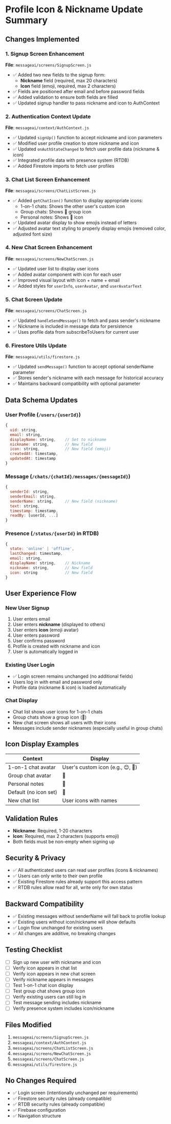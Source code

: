 # Profile Icon & Nickname Update Summary

## Changes Implemented

### 1. Signup Screen Enhancement
**File**: `messageai/screens/SignupScreen.js`

- ✅ Added two new fields to the signup form:
  - **Nickname** field (required, max 20 characters)
  - **Icon** field (emoji, required, max 2 characters)
- ✅ Fields are positioned after email and before password fields
- ✅ Added validation to ensure both fields are filled
- ✅ Updated signup handler to pass nickname and icon to AuthContext

### 2. Authentication Context Update
**File**: `messageai/context/AuthContext.js`

- ✅ Updated `signUp()` function to accept nickname and icon parameters
- ✅ Modified user profile creation to store nickname and icon
- ✅ Updated `onAuthStateChanged` to fetch user profile data (nickname & icon)
- ✅ Integrated profile data with presence system (RTDB)
- ✅ Added Firestore imports to fetch user profiles

### 3. Chat List Screen Enhancement
**File**: `messageai/screens/ChatListScreen.js`

- ✅ Added `getChatIcon()` function to display appropriate icons:
  - 1-on-1 chats: Shows the other user's custom icon
  - Group chats: Shows 👥 group icon
  - Personal notes: Shows 📝 icon
- ✅ Updated avatar display to show emojis instead of letters
- ✅ Adjusted avatar text styling to properly display emojis (removed color, adjusted font size)

### 4. New Chat Screen Enhancement
**File**: `messageai/screens/NewChatScreen.js`

- ✅ Updated user list to display user icons
- ✅ Added avatar component with icon for each user
- ✅ Improved visual layout with icon + name + email
- ✅ Added styles for `userInfo`, `userAvatar`, and `userAvatarText`

### 5. Chat Screen Update
**File**: `messageai/screens/ChatScreen.js`

- ✅ Updated `handleSendMessage()` to fetch and pass sender's nickname
- ✅ Nickname is included in message data for persistence
- ✅ Uses profile data from subscribeToUsers for current user

### 6. Firestore Utils Update
**File**: `messageai/utils/firestore.js`

- ✅ Updated `sendMessage()` function to accept optional senderName parameter
- ✅ Stores sender's nickname with each message for historical accuracy
- ✅ Maintains backward compatibility with optional parameter

## Data Schema Updates

### User Profile (`/users/{userId}`)
```javascript
{
  uid: string,
  email: string,
  displayName: string,    // Set to nickname
  nickname: string,       // New field
  icon: string,           // New field (emoji)
  createdAt: timestamp,
  updatedAt: timestamp
}
```

### Message (`/chats/{chatId}/messages/{messageId}`)
```javascript
{
  senderId: string,
  senderEmail: string,
  senderName: string,     // New field (nickname)
  text: string,
  timestamp: timestamp,
  readBy: [userId, ...]
}
```

### Presence (`/status/{userId}` in RTDB)
```javascript
{
  state: 'online' | 'offline',
  lastChanged: timestamp,
  email: string,
  displayName: string,    // Nickname
  nickname: string,       // New field
  icon: string            // New field
}
```

## User Experience Flow

### New User Signup
1. User enters email
2. User enters **nickname** (displayed to others)
3. User enters **icon** (emoji avatar)
4. User enters password
5. User confirms password
6. Profile is created with nickname and icon
7. User is automatically logged in

### Existing User Login
- ✅ Login screen remains unchanged (no additional fields)
- Users log in with email and password only
- Profile data (nickname & icon) is loaded automatically

### Chat Display
- Chat list shows user icons for 1-on-1 chats
- Group chats show a group icon (👥)
- New chat screen shows all users with their icons
- Messages include sender nicknames (especially useful in group chats)

## Icon Display Examples

| Context | Display |
|---------|---------|
| 1-on-1 chat avatar | User's custom icon (e.g., 😊, 🚀) |
| Group chat avatar | 👥 |
| Personal notes | 📝 |
| Default (no icon set) | 👤 |
| New chat list | User icons with names |

## Validation Rules

- **Nickname**: Required, 1-20 characters
- **Icon**: Required, max 2 characters (supports emoji)
- Both fields must be non-empty when signing up

## Security & Privacy

- ✅ All authenticated users can read user profiles (icons & nicknames)
- ✅ Users can only write to their own profile
- ✅ Existing Firestore rules already support this access pattern
- ✅ RTDB rules allow read for all, write only for own status

## Backward Compatibility

- ✅ Existing messages without senderName will fall back to profile lookup
- ✅ Existing users without icon/nickname will show defaults
- ✅ Login flow unchanged for existing users
- ✅ All changes are additive, no breaking changes

## Testing Checklist

- [ ] Sign up new user with nickname and icon
- [ ] Verify icon appears in chat list
- [ ] Verify icon appears in new chat screen
- [ ] Verify nickname appears in messages
- [ ] Test 1-on-1 chat icon display
- [ ] Test group chat shows group icon
- [ ] Verify existing users can still log in
- [ ] Test message sending includes nickname
- [ ] Verify presence system includes icon/nickname

## Files Modified

1. `messageai/screens/SignupScreen.js`
2. `messageai/context/AuthContext.js`
3. `messageai/screens/ChatListScreen.js`
4. `messageai/screens/NewChatScreen.js`
5. `messageai/screens/ChatScreen.js`
6. `messageai/utils/firestore.js`

## No Changes Required

- ✅ Login screen (intentionally unchanged per requirements)
- ✅ Firestore security rules (already compatible)
- ✅ RTDB security rules (already compatible)
- ✅ Firebase configuration
- ✅ Navigation structure

